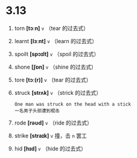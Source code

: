 # 3.13



1. torn **[tɔːn]** `v` （tear 的过去式）

2. learnt **[lɜːnt]** `v` （learn 的过去式）

3. spoilt **[spɔɪlt]** `v` （spoil 的过去式）

4. shone **[ʃɒn]** `v` （shine 的过去式）

5. tore **[tɔː(r)]** `v` （tear 的过去式）

6. struck **[strʌk]** `v` （strick 的过去式）
    ```
    One man was struck on the head with a stick
    一名男子头部遭到棍击
    ```

7. rode **[rəʊd]** `v` （ride 的过去式）

8. strike **[straɪk]** `v` 撞，击 `n` 罢工

9. hid **[hɪd]** `v` （hide 的过去式）
